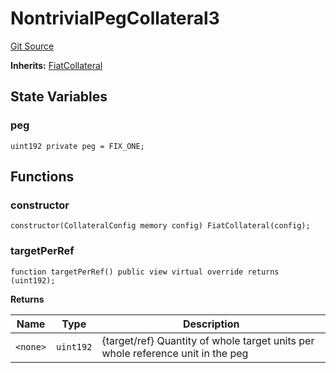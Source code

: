 # NontrivialPegCollateral3
[Git Source](https://github.com/larrythecucumber321/protocol/blob/77d337b8595ba96d069ded321419b36a61984170/contracts/plugins/mocks/NontrivialPegCollateral.sol)

**Inherits:**
[FiatCollateral](/contracts/plugins/assets/FiatCollateral.sol/contract.FiatCollateral.md)


## State Variables
### peg

```solidity
uint192 private peg = FIX_ONE;
```


## Functions
### constructor


```solidity
constructor(CollateralConfig memory config) FiatCollateral(config);
```

### targetPerRef


```solidity
function targetPerRef() public view virtual override returns (uint192);
```
**Returns**

|Name|Type|Description|
|----|----|-----------|
|`<none>`|`uint192`|{target/ref} Quantity of whole target units per whole reference unit in the peg|


